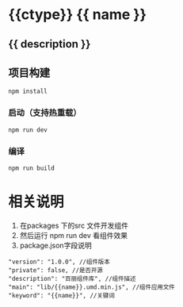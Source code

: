 # {{ctype}} {{ name }}
## {{ description }}

## 项目构建
```
npm install
```

### 启动（支持热重载）
```
npm run dev
```

### 编译
```
npm run build
```

# 相关说明
1. 在packages 下的src 文件开发组件
2. 然后运行 npm run dev  看组件效果
3. package.json字段说明 
```"name": "{{name}}", //组件名称
"version": "1.0.0", //组件版本
"private": false, //是否开源
"description": "百丽组件库", //组件描述
"main": "lib/{{name}}.umd.min.js", //组件应用文件
"keyword": "{{name}}", //关键词
```
